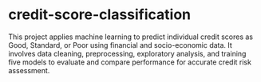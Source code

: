 # credit-score-classification
This project applies machine learning to predict individual credit scores as Good, Standard, or Poor using financial and socio-economic data. It involves data cleaning, preprocessing, exploratory analysis, and training five models to evaluate and compare performance for accurate credit risk assessment.
